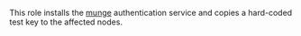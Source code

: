 This role installs the [munge] authentication service and copies a 
hard-coded test key to the affected nodes.

[munge]: https://dun.github.io/munge/